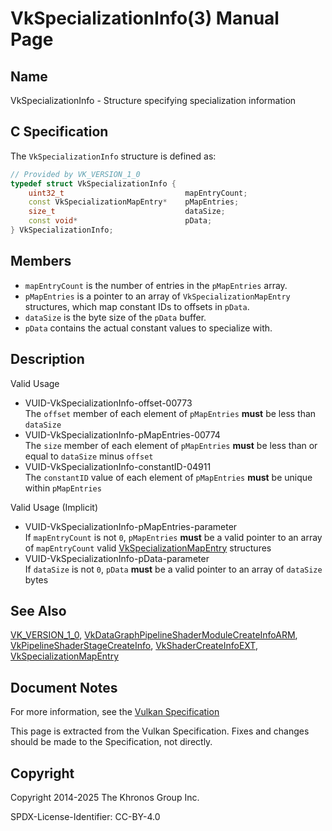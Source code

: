 # VkSpecializationInfo(3) Manual Page

## Name

VkSpecializationInfo - Structure specifying specialization information



## [](#_c_specification)C Specification

The `VkSpecializationInfo` structure is defined as:

```c++
// Provided by VK_VERSION_1_0
typedef struct VkSpecializationInfo {
    uint32_t                           mapEntryCount;
    const VkSpecializationMapEntry*    pMapEntries;
    size_t                             dataSize;
    const void*                        pData;
} VkSpecializationInfo;
```

## [](#_members)Members

- `mapEntryCount` is the number of entries in the `pMapEntries` array.
- `pMapEntries` is a pointer to an array of `VkSpecializationMapEntry` structures, which map constant IDs to offsets in `pData`.
- `dataSize` is the byte size of the `pData` buffer.
- `pData` contains the actual constant values to specialize with.

## [](#_description)Description

Valid Usage

- [](#VUID-VkSpecializationInfo-offset-00773)VUID-VkSpecializationInfo-offset-00773  
  The `offset` member of each element of `pMapEntries` **must** be less than `dataSize`
- [](#VUID-VkSpecializationInfo-pMapEntries-00774)VUID-VkSpecializationInfo-pMapEntries-00774  
  The `size` member of each element of `pMapEntries` **must** be less than or equal to `dataSize` minus `offset`
- [](#VUID-VkSpecializationInfo-constantID-04911)VUID-VkSpecializationInfo-constantID-04911  
  The `constantID` value of each element of `pMapEntries` **must** be unique within `pMapEntries`

Valid Usage (Implicit)

- [](#VUID-VkSpecializationInfo-pMapEntries-parameter)VUID-VkSpecializationInfo-pMapEntries-parameter  
  If `mapEntryCount` is not `0`, `pMapEntries` **must** be a valid pointer to an array of `mapEntryCount` valid [VkSpecializationMapEntry](https://registry.khronos.org/vulkan/specs/latest/man/html/VkSpecializationMapEntry.html) structures
- [](#VUID-VkSpecializationInfo-pData-parameter)VUID-VkSpecializationInfo-pData-parameter  
  If `dataSize` is not `0`, `pData` **must** be a valid pointer to an array of `dataSize` bytes

## [](#_see_also)See Also

[VK\_VERSION\_1\_0](https://registry.khronos.org/vulkan/specs/latest/man/html/VK_VERSION_1_0.html), [VkDataGraphPipelineShaderModuleCreateInfoARM](https://registry.khronos.org/vulkan/specs/latest/man/html/VkDataGraphPipelineShaderModuleCreateInfoARM.html), [VkPipelineShaderStageCreateInfo](https://registry.khronos.org/vulkan/specs/latest/man/html/VkPipelineShaderStageCreateInfo.html), [VkShaderCreateInfoEXT](https://registry.khronos.org/vulkan/specs/latest/man/html/VkShaderCreateInfoEXT.html), [VkSpecializationMapEntry](https://registry.khronos.org/vulkan/specs/latest/man/html/VkSpecializationMapEntry.html)

## [](#_document_notes)Document Notes

For more information, see the [Vulkan Specification](https://registry.khronos.org/vulkan/specs/latest/html/vkspec.html#VkSpecializationInfo)

This page is extracted from the Vulkan Specification. Fixes and changes should be made to the Specification, not directly.

## [](#_copyright)Copyright

Copyright 2014-2025 The Khronos Group Inc.

SPDX-License-Identifier: CC-BY-4.0